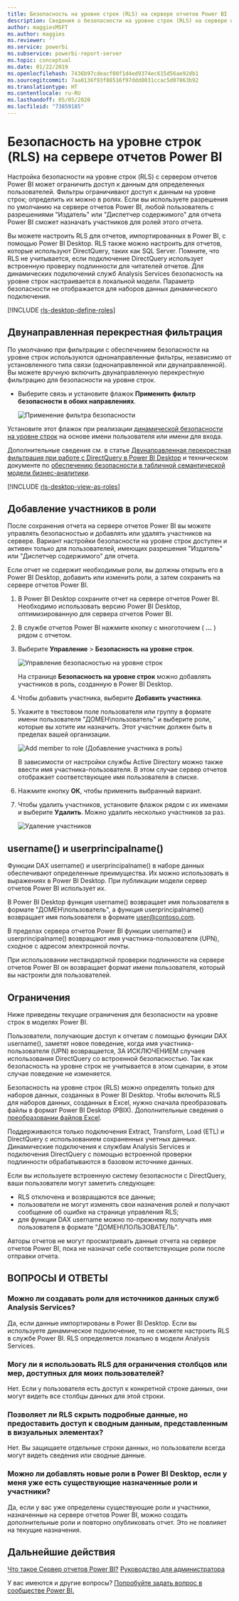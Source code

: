 ```yaml
---
title: Безопасность на уровне строк (RLS) на сервере отчетов Power BI
description: Сведения о безопасности на уровне строк (RLS) на сервере отчетов Power BI.
author: maggiesMSFT
ms.author: maggies
ms.reviewer: ''
ms.service: powerbi
ms.subservice: powerbi-report-server
ms.topic: conceptual
ms.date: 01/22/2019
ms.openlocfilehash: 7436b97cdeacf08f1d4ed9374ec615d56ae92db1
ms.sourcegitcommit: 7aa0136f93f88516f97ddd8031ccac5d07863b92
ms.translationtype: HT
ms.contentlocale: ru-RU
ms.lasthandoff: 05/05/2020
ms.locfileid: "73859185"
---
```

# <a name="row-level-security-rls-in-power-bi-report-server"></a>Безопасность на уровне строк (RLS) на сервере отчетов Power BI

Настройка безопасности на уровне строк (RLS) с сервером отчетов Power BI может ограничить доступ к данным для определенных пользователей. Фильтры ограничивают доступ к данным на уровне строк; определить их можно в ролях.  Если вы используете разрешения по умолчанию на сервере отчетов Power BI, любой пользователь с разрешениями "Издатель" или "Диспетчер содержимого" для отчета Power BI сможет назначать участников для ролей этого отчета.    

Вы можете настроить RLS для отчетов, импортированных в Power BI, с помощью Power BI Desktop. RLS также можно настроить для отчетов, которые используют DirectQuery, таких как SQL Server.  Помните, что RLS не учитывается, если подключение DirectQuery использует встроенную проверку подлинности для читателей отчетов. Для динамических подключений служб Analysis Services безопасность на уровне строк настраивается в локальной модели. Параметр безопасности не отображается для наборов данных динамического подключения. 

[!INCLUDE [rls-desktop-define-roles](../includes/rls-desktop-define-roles.md)]

## <a name="bidirectional-cross-filtering"></a>Двунаправленная перекрестная фильтрация

По умолчанию при фильтрации с обеспечением безопасности на уровне строк используются однонаправленные фильтры, независимо от установленного типа связи (однонаправленной или двунаправленной). Вы можете вручную включить двунаправленную перекрестную фильтрацию для безопасности на уровне строк.

- Выберите связь и установите флажок **Применить фильтр безопасности в обоих направлениях**. 

    ![Применение фильтра безопасности](media/row-level-security-report-server/rls-apply-security-filter.png)

Установите этот флажок при реализации [динамической безопасности на уровне строк](https://docs.microsoft.com/analysis-services/tutorial-tabular-1200/supplemental-lesson-implement-dynamic-security-by-using-row-filters) на основе имени пользователя или имени для входа. 

Дополнительные сведения см. в статье [Двунаправленная перекрестная фильтрация при работе с DirectQuery в Power BI Desktop](../desktop-bidirectional-filtering.md) и техническом документе по [обеспечению безопасности в табличной семантической модели бизнес-аналитики](https://download.microsoft.com/download/D/2/0/D20E1C5F-72EA-4505-9F26-FEF9550EFD44/Securing%20the%20Tabular%20BI%20Semantic%20Model.docx).

[!INCLUDE [rls-desktop-view-as-roles](../includes/rls-desktop-view-as-roles.md)]


## <a name="add-members-to-roles"></a>Добавление участников в роли 

После сохранения отчета на сервере отчетов Power BI вы можете управлять безопасностью и добавлять или удалять участников на сервере. Вариант настройки безопасности на уровне строк доступен и активен только для пользователей, имеющих разрешения "Издатель" или "Диспетчер содержимого" для отчета.

 Если отчет не содержит необходимые роли, вы должны открыть его в Power BI Desktop, добавить или изменить роли, а затем сохранить на сервере отчетов Power BI. 

1. В Power BI Desktop сохраните отчет на сервере отчетов Power BI. Необходимо использовать версию Power BI Desktop, оптимизированную для сервера отчетов Power BI.
2. В службе отчетов Power BI нажмите кнопку с многоточием ( **…** ) рядом с отчетом. 

3. Выберите **Управление** > **Безопасность на уровне строк**. 

     ![Управление безопасностью на уровне строк](media/row-level-security-report-server/power-bi-report-server-rls-dialog.png)

    На странице **Безопасность на уровне строк** можно добавлять участников в роль, созданную в Power BI Desktop.

5. Чтобы добавить участника, выберите **Добавить участника**.

1. Укажите в текстовом поле пользователя или группу в формате имени пользователя "ДОМЕН\пользователь" и выберите роли, которые вы хотите им назначить. Этот участник должен быть в пределах вашей организации.   

    ![Add member to role (Добавление участника в роль)](media/row-level-security-report-server/power-bi-report-server-add-members.png)

    В зависимости от настройки службы Active Directory можно также ввести имя участника-пользователя. В этом случае сервер отчетов отображает соответствующее имя пользователя в списке.

1. Нажмите кнопку **ОК**, чтобы применить выбранный вариант.   

8. Чтобы удалить участников, установите флажок рядом с их именами и выберите **Удалить**.  Можно удалить несколько участников за раз. 

    ![Удаление участников](media/row-level-security-report-server/power-bi-report-server-delete-members.png)


## <a name="username-and-userprincipalname"></a>username() и userprincipalname()

Функции DAX username() и userprincipalname() в наборе данных обеспечивают определенные преимущества. Их можно использовать в выражениях в Power BI Desktop. При публикации модели сервер отчетов Power BI использует их.

В Power BI Desktop функция username() возвращает имя пользователя в формате "ДОМЕН\пользователь", а функция userprincipalname() возвращает имя пользователя в формате user@contoso.com.

В пределах сервера отчетов Power BI функции username() и userprincipalname() возвращают имя участника-пользователя (UPN), сходное с адресом электронной почты.

При использовании нестандартной проверки подлинности на сервере отчетов Power BI он возвращает формат имени пользователя, который вы настроили для пользователей.  

## <a name="limitations"></a>Ограничения 

Ниже приведены текущие ограничения для безопасности на уровне строк в моделях Power BI. 

Пользователи, получающие доступ к отчетам с помощью функции DAX username(), заметят новое поведение, когда имя участника-пользователя (UPN) возвращается, ЗА ИСКЛЮЧЕНИЕМ случаев использования DirectQuery со встроенной безопасностью.  Так как безопасность на уровне строк не учитывается в этом сценарии, в этом случае поведение не изменяется.

Безопасность на уровне строк (RLS) можно определять только для наборов данных, созданных в Power BI Desktop. Чтобы включить RLS для наборов данных, созданных в Excel, нужно сначала преобразовать файлы в формат Power BI Desktop (PBIX). Дополнительные сведения о [преобразовании файлов Excel](../desktop-import-excel-workbooks.md).

Поддерживаются только подключения Extract, Transform, Load (ETL) и DirectQuery с использованием сохраненных учетных данных. Динамические подключения к службам Analysis Services и подключения DirectQuery с помощью встроенной проверки подлинности обрабатываются в базовом источнике данных. 

Если вы используете встроенную систему безопасности с DirectQuery, ваши пользователи могут заметить следующее:
- RLS отключена и возвращаются все данные;
- пользователи не могут изменять свои назначения ролей и получают сообщение об ошибке на странице управления RLS;
- для функции DAX username можно по-прежнему получать имя пользователя в формате "ДОМЕН\ПОЛЬЗОВАТЕЛЬ". 

Авторы отчетов не могут просматривать данные отчета на сервере отчетов Power BI, пока не назначат себе соответствующие роли после отправки отчета. 

 

## <a name="faq"></a>ВОПРОСЫ И ОТВЕТЫ 

### <a name="can-i-create-these-roles-for-analysis-services-data-sources"></a>Можно ли создавать роли для источников данных служб Analysis Services? 

Да, если данные импортированы в Power BI Desktop. Если вы используете динамическое подключение, то не сможете настроить RLS в службе Power BI. RLS определяется локально в модели Analysis Services. 

### <a name="can-i-use-rls-to-limit-the-columns-or-measures-accessible-by-my-users"></a>Могу ли я использовать RLS для ограничения столбцов или мер, доступных для моих пользователей? 

Нет. Если у пользователя есть доступ к конкретной строке данных, они могут видеть все столбцы данных для этой строки. 

### <a name="does-rls-let-me-hide-detailed-data-but-give-access-to-data-summarized-in-visuals"></a>Позволяет ли RLS скрыть подробные данные, но предоставить доступ к сводным данным, представленным в визуальных элементах? 

Нет. Вы защищаете отдельные строки данных, но пользователи всегда могут видеть сведения или сводные данные. 

### <a name="can-i-add-new-roles-in-power-bi-desktop-if-i-already-have-existing-roles-and-members-assigned"></a>Можно ли добавлять новые роли в Power BI Desktop, если у меня уже есть существующие назначенные роли и участники? 

Да, если у вас уже определены существующие роли и участники, назначенные на сервере отчетов Power BI, можно создать дополнительные роли и повторно опубликовать отчет. Это не повлияет на текущие назначения. 
 

## <a name="next-steps"></a>Дальнейшие действия

[Что такое Сервер отчетов Power BI?](get-started.md) 
[Руководство для администратора](admin-handbook-overview.md)  

У вас имеются и другие вопросы? [Попробуйте задать вопрос в сообществе Power BI.](https://community.powerbi.com/)
